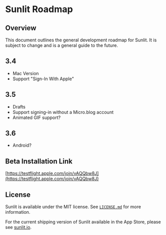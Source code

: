 # Sunlit Roadmap

## Overview
This document outlines the general development roadmap for Sunlit. It is subject to change and is a general guide to the future.

## 3.4
- Mac Version
- Support "Sign-In With Apple"

## 3.5
- Drafts
- Support signing-in without a Micro.blog account
- Animated GIF support?

## 3.6
- Android?


## Beta Installation Link
[https://testflight.apple.com/join/vAQQbw8J](https://testflight.apple.com/join/vAQQbw8J)

## License
Sunlit is available under the MIT license. See [`LICENSE.md`](https://github.com/microdotblog/sunlit/blob/develop/LICENSE.md) for more information.

For the current shipping version of Sunlit available in the App Store, please see [sunlit.io](https://sunlit.io/).

